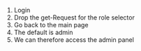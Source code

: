1. Login
2. Drop the get-Request for the role selector
3. Go back to the main page
4. The default is admin
5. We can therefore access the admin panel
